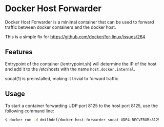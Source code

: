 # Docker Host Forwarder
Docker Host Forwarder is a minimal container that can be used to forward traffic between docker containers and the docker host.

This is a simple fix for https://github.com/docker/for-linux/issues/264


## Features

Entrypoint of the container (/entrypoint.sh) will determine the IP of the host and add it to the /etc/hosts with the name `host.docker.internal`.

socat(1) is preinstalled, making it trivial to forward traffic.

## Usage

To start a container forwarding UDP port 8125 to the host port 8125, use the following command line:

```sh
$ docker run -d dmilhdef/docker-host-forwarder socat UDP4-RECVFROM:8125,fork UDP4-SENDTO:host.docker.internal:8125
```




